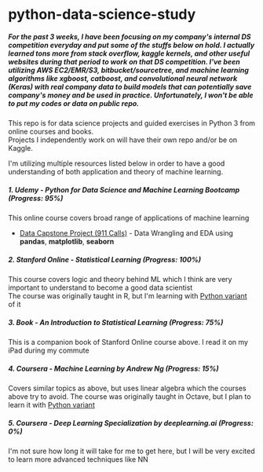 # python-data-science-study

  
##### For the past 3 weeks, I have been focusing on my company's internal DS competition everyday and put some of the stuffs below on hold. I actually learned tons more from stack overflow, kaggle kernels, and other useful websites during that period to work on that DS competition. I've been utilizing AWS EC2/EMR/S3, bitbucket/sourcetree, and machine learning algorithms like xgboost, catboost, and convolutional neural network (Keras) with real company data to build models that can potentially save company's money and be used in practice. Unfortunately, I won't be able to put my codes or data on public repo.

This repo is for data science projects and guided exercises in Python 3 from online courses and books.  
Projects I independently work on will have their own repo and/or be on Kaggle.

I'm utilizing multiple resources listed below in order to have a good understanding of both application and theory of machine learning.

##### 1. Udemy - Python for Data Science and Machine Learning Bootcamp (Progress: 95%)  
  This online course covers broad range of applications of machine learning  
  - [Data Capstone Project (911 Calls)](https://github.com/bchoiny/python-data-science-study/tree/master/911-eda) - Data Wrangling and EDA using **pandas**, **matplotlib**, **seaborn**
  
##### 2. Stanford Online - Statistical Learning (Progress: 100%)  
  This course covers logic and theory behind ML which I think are very important to understand to become a good data scientist  
  The course was originally taught in R, but I'm learning with [Python variant](https://github.com/Pierian-Data/ISLR-python) of it 
  
##### 3. Book - An Introduction to Statistical Learning (Progress: 75%)  
  This is a companion book of Stanford Online course above. I read it on my iPad during my commute
  
##### 4. Coursera - Machine Learning by Andrew Ng (Progress: 15%)  
  Covers similar topics as above, but uses linear algebra which the courses above try to avoid. The course was originally taught in Octave, but I plan to learn it with [Python variant](https://github.com/dibgerge/ml-coursera-python-assignments)
  
##### 5. Coursera - Deep Learning Specialization by deeplearning.ai (Progress: 0%)  
  I'm not sure how long it will take for me to get here, but I will be very excited to learn more advanced techniques like NN
